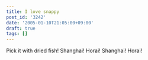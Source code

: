 ```yaml
---
title: I love snappy
post_id: '3242'
date: '2005-01-10T21:05:00+09:00'
draft: true
tags: []
---
```


Pick it with dried fish! Shanghai! Horai! Shanghai! Horai!
